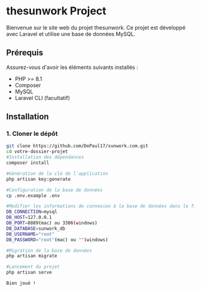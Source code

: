 # thesunwork Project

Bienvenue sur le site web du projet thesunwork. Ce projet est développé avec Laravel et utilise une base de données MySQL.

## Prérequis

Assurez-vous d'avoir les éléments suivants installés :

- PHP >= 8.1
- Composer
- MySQL
- Laravel CLI (facultatif)

## Installation

### 1. Cloner le dépôt

```bash
git clone https://github.com/DePaul17/sunwork.com.git
cd votre-dossier-projet
#Installation des dépendances
composer install

#Génération de la clé de l'application
php artisan key:generate

#Configuration de la base de données
cp .env.example .env

#Modifier les informations de connexion à la base de données dans le fichier .env
DB_CONNECTION=mysql
DB_HOST=127.0.0.1
DB_PORT=8889(mac) ou 3306(windows)
DB_DATABASE=sunwork_db
DB_USERNAME="root"
DB_PASSWORD="root"(mac) ou ""(windows)

#Migration de la base de données
php artisan migrate

#Lancement du projet 
php artisan serve

Bien joué !